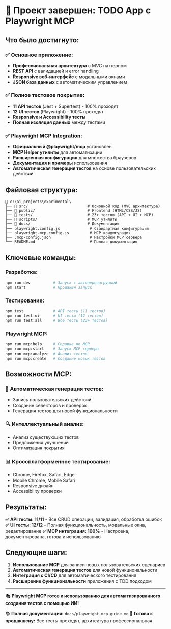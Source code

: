 # 🎉 Проект завершен: TODO App с Playwright MCP

## Что было достигнуто:

### ✅ Основное приложение:
- **Профессиональная архитектура** с MVC паттерном
- **REST API** с валидацией и error handling
- **Responsive веб-интерфейс** с модальными окнами
- **JSON база данных** с автоматическим управлением

### ✅ Полное тестовое покрытие:
- **11 API тестов** (Jest + Supertest) - 100% проходят
- **12 UI тестов** (Playwright) - 100% проходят  
- **Responsive и Accessibility тесты**
- **Полная изоляция данных** между тестами

### ✅ Playwright MCP Integration:
- **Официальный @playwright/mcp** установлен
- **MCP Helper утилиты** для автоматизации
- **Расширенная конфигурация** для множества браузеров
- **Документация и примеры** использования
- **Автоматическая генерация тестов** на основе пользовательских действий

## Файловая структура:

```
📁 c:\ai_projects\exprimental\
├── 📁 src/                          # Основной код (MVC архитектура)
├── 📁 public/                       # Frontend (HTML/CSS/JS)
├── 📁 tests/                        # 23+ тестов (API + UI + MCP)
├── 📁 scripts/                      # MCP утилиты
├── 📁 docs/                         # Документация
├── playwright.config.js             # Стандартная конфигурация
├── playwright-mcp.config.js         # MCP конфигурация
├── .mcp-config.json                 # Настройки MCP сервера
└── README.md                        # Полная документация
```

## Ключевые команды:

### Разработка:
```bash
npm run dev          # Запуск с автоперезагрузкой
npm start            # Продакшн запуск
```

### Тестирование:
```bash
npm test             # API тесты (11 тестов)
npm run test:ui      # UI тесты (12 тестов)
npm run test:all     # Все тесты (23+ тестов)
```

### Playwright MCP:
```bash
npm run mcp:help     # Справка по MCP
npm run mcp:start    # Запуск MCP сервера
npm run mcp:analyze  # Анализ тестов
npm run mcp:create   # Создание новых тестов
```

## Возможности MCP:

### 🎯 Автоматическая генерация тестов:
- Запись пользовательских действий
- Создание селекторов и проверок
- Генерация тестов для новой функциональности

### 🔍 Интеллектуальный анализ:
- Анализ существующих тестов
- Предложения улучшений
- Оптимизация покрытия

### 📊 Кроссплатформенное тестирование:
- Chrome, Firefox, Safari, Edge
- Mobile Chrome, Mobile Safari
- Responsive дизайн
- Accessibility проверки

## Результаты:

**✅ API тесты: 11/11** - Все CRUD операции, валидация, обработка ошибок
**✅ UI тесты: 12/12** - Полная функциональность, модальные окна, редактирование
**✅ MCP интеграция: 100%** - Настроена, документирована, готова к использованию

## Следующие шаги:

1. **Использование MCP** для записи новых пользовательских сценариев
2. **Автоматическая генерация тестов** для новой функциональности
3. **Интеграция с CI/CD** для автоматического тестирования
4. **Расширение функциональности** приложения с TDD подходом

---

🎭 **Playwright MCP готов к использованию для автоматизированного создания тестов с помощью ИИ!**

📚 **Полная документация:** `docs/playwright-mcp-guide.md`
🚀 **Готово к продакшену:** Все тесты проходят, архитектура профессиональная
